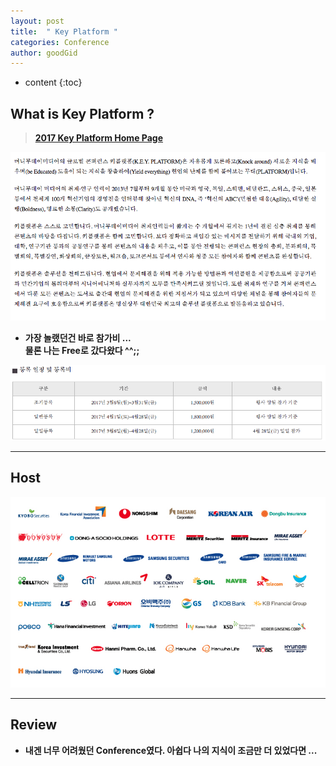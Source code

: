 ```yaml
---
layout: post
title:  " Key Platform "
categories: Conference
author: goodGid
---
```

* content
{:toc}


## What is Key Platform ?

> <b>[2017 Key Platform Home Page](http://www.keyplatform.or.kr/)<b>

![](/assets/img/conference/keyplatform_1.png)

* 가장 놀랬던건 바로 참가비 ...  <br> 물론 나는 Free로 갔다왔다 ^^;;


![](/assets/img/conference/keyplatform_2.png)


---

## Host


![](/assets/img/conference/keyplatform_3.png)


---


## Review

* 내겐 너무 어려웠던 Conference였다. 아쉽다 나의 지식이 조금만 더 있었다면 ...
